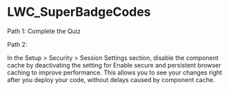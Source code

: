 # LWC_SuperBadgeCodes
 
Path 1: Complete the Quiz

Path 2: 

In the Setup > Security > Session Settings section, disable the component cache by deactivating the setting for Enable secure and persistent browser caching to improve performance. This allows you to see your changes right after you deploy your code, without delays caused by component cache.
